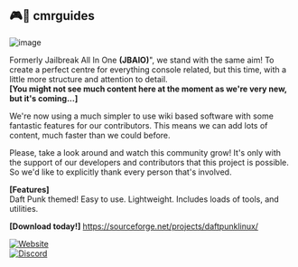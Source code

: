 ## 🎮🎉 cmrguides</br>
![image](https://avatars.githubusercontent.com/u/158375375?s=128&v=4)

Formerly Jailbreak All In One **(JBAIO)**", we stand with the same aim! To create a perfect centre for everything console related, but this time, with a little more structure and attention to detail.<br>
**[You might not see much content here at the moment as we're very new, but it's coming...]**

We're now using a much simpler to use wiki based software with some fantastic features for our contributors. This means we can add lots of content, much faster than we could before.

Please, take a look around and watch this community grow! It's only with the support of our developers and contributors that this project is possible. So we'd like to explicitly thank every person that's involved.</br>

**[Features]**</br>
Daft Punk themed!
Easy to use.
Lightweight.
Includes loads of tools, and utilities.</br>

**[Download today!]**
https://sourceforge.net/projects/daftpunklinux/</br>

[![Website](https://tinyurl.com/bdffr5tr)](https://home.venith.net)<br>
[![Discord](https://tinyurl.com/3b9s4sz7)](https://discord.gg/xFZRazxP)<br>
